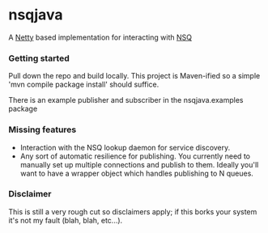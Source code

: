 # nsqjava

A [Netty](https://github.com/netty/netty) based implementation for interacting with [NSQ](https://github.com/bitly/nsq)

### Getting started

Pull down the repo and build locally. This project is Maven-ified so a simple 'mvn compile package install' should suffice.

There is an example publisher and subscriber in the nsqjava.examples package

### Missing features

  - Interaction with the NSQ lookup daemon for service discovery.
  - Any sort of automatic resilience for publishing. You currently need to manually set up multiple connections and publish to them. Ideally you'll want to have a wrapper object which handles publishing to N queues.

### Disclaimer

This is still a very rough cut so disclaimers apply; if this borks your system it's not my fault (blah, blah, etc...). 

